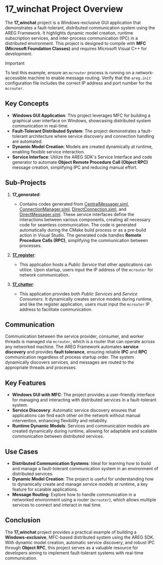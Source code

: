 # 17_winchat Project Overview

The **17_winchat** project is a Windows-exclusive GUI application that demonstrates a fault-tolerant, distributed communication system using the AREG Framework. It highlights dynamic model creation, runtime subscription services, and inter-process communication (IPC) in a distributed environment. This project is designed to compile with **MFC (Microsoft Foundation Classes)** and requires Microsoft Visual C++ for development.

> [!IMPORTANT]
> To test this example, ensure an `mcrouter` process is running on a network-accessible machine to enable message routing. Verify that the `areg.init` configuration file includes the correct IP address and port number for the `mcrouter`.

## Key Concepts

- **Windows GUI Application**: This project leverages MFC for building a graphical user interface on Windows, showcasing distributed system communication in real-time.
- **Fault-Tolerant Distributed System**: The project demonstrates a fault-tolerant architecture where service discovery and connection handling are automated.
- **Dynamic Model Creation**: Models are created dynamically at runtime, enabling flexible service interaction.
- **Service Interface**: Utilize the AREG SDK's Service Interface and code generator to automate **Object Remote Procedure Call (Object RPC)** message creation, simplifying IPC and reducing manual effort.

## Sub-Projects

1. **17_generated**:
   - Contains codes generated from [CentralMessager.siml](./res/CentralMessager.siml), [ConnectionManager.siml](./res/ConnectionManager.siml), [DirectConnection.siml](./res/DirectConnection.siml), and [DirectMessager.siml](./res/DirectMessager.siml). These service interfaces define the interactions between various components, creating all necessary code for seamless communication. The code is generated automatically during the CMake build process or as a pre-build action in Visual Studio. The generated code handles **Remote Procedure Calls (RPC)**, simplifying the communication between processes.

2. **[17_register](./register/)**:
   - This application hosts a *Public Service* that other applications can utilize. Upon startup, users input the IP address of the `mcrouter` for network communication.

3. **[17_chatter](./chatter/)**:
   - This application provides both *Public Services* and *Service Consumers*. It dynamically creates service models during runtime, and like the register application, users must input the `mcrouter` IP address to facilitate communication.

## Communication

Communication between the service provider, consumer, and worker threads is managed via `mcrouter`, which is a router that can operate across any networked machine. The AREG Framework automates **service discovery** and provides **fault tolerance**, ensuring reliable **IPC** and **RPC** communication regardless of process startup order. The system dynamically discovers services, and messages are routed to the appropriate threads and processes.

## Key Features

- **Windows GUI with MFC**: The project provides a user-friendly interface for managing and interacting with distributed services in a fault-tolerant system.
- **Service Discovery**: Automatic service discovery ensures that applications can find each other on the network without manual intervention, enhancing flexibility and reliability.
- **Runtime Dynamic Models**: Services and communication models are created dynamically during runtime, allowing for adaptable and scalable communication between distributed services.

## Use Cases

- **Distributed Communication Systems**: Ideal for learning how to build and manage a fault-tolerant communication system in an environment of distributed services.
- **Dynamic Model Creation**: The project is useful for understanding how to dynamically create and manage service models at runtime, a key feature for scalable applications.
- **Message Routing**: Explore how to handle communication in a networked environment using a router (`mcrouter`), which allows multiple services to connect and interact in real time.

## Conclusion

The **17_winchat** project provides a practical example of building a **Windows-exclusive**, MFC-based distributed system using the AREG SDK. With dynamic model creation, automatic service discovery, and robust IPC through **Object RPC**, this project serves as a valuable resource for developers aiming to implement fault-tolerant systems with real-time communication.
